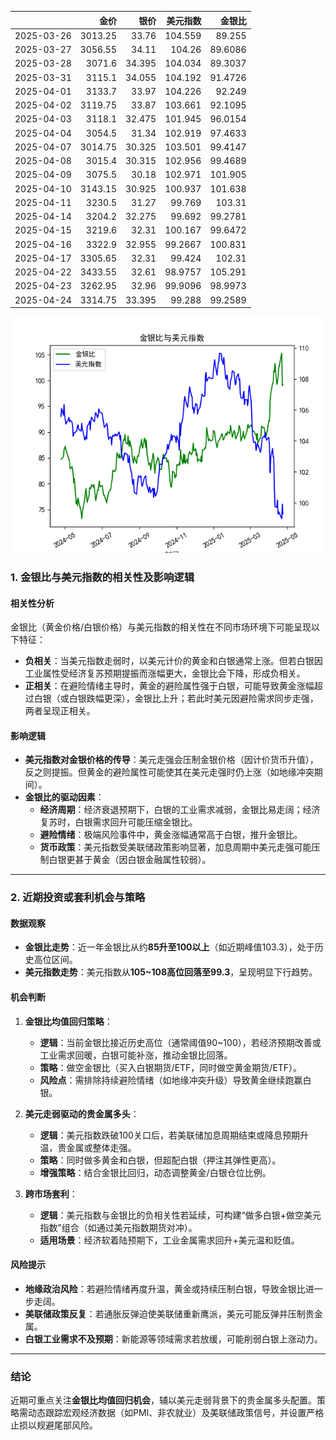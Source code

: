 |            |    金价 |   银价 |   美元指数 |   金银比 |
|:-----------|--------:|-------:|-----------:|---------:|
| 2025-03-26 | 3013.25 | 33.76  |   104.559  |  89.255  |
| 2025-03-27 | 3056.55 | 34.11  |   104.26   |  89.6086 |
| 2025-03-28 | 3071.6  | 34.395 |   104.034  |  89.3037 |
| 2025-03-31 | 3115.1  | 34.055 |   104.192  |  91.4726 |
| 2025-04-01 | 3133.7  | 33.97  |   104.226  |  92.249  |
| 2025-04-02 | 3119.75 | 33.87  |   103.661  |  92.1095 |
| 2025-04-03 | 3118.1  | 32.475 |   101.945  |  96.0154 |
| 2025-04-04 | 3054.5  | 31.34  |   102.919  |  97.4633 |
| 2025-04-07 | 3014.75 | 30.325 |   103.501  |  99.4147 |
| 2025-04-08 | 3015.4  | 30.315 |   102.956  |  99.4689 |
| 2025-04-09 | 3075.5  | 30.18  |   102.971  | 101.905  |
| 2025-04-10 | 3143.15 | 30.925 |   100.937  | 101.638  |
| 2025-04-11 | 3230.5  | 31.27  |    99.769  | 103.31   |
| 2025-04-14 | 3204.2  | 32.275 |    99.692  |  99.2781 |
| 2025-04-15 | 3219.6  | 32.31  |   100.167  |  99.6472 |
| 2025-04-16 | 3322.9  | 32.955 |    99.2667 | 100.831  |
| 2025-04-17 | 3305.65 | 32.31  |    99.424  | 102.31   |
| 2025-04-22 | 3433.55 | 32.61  |    98.9757 | 105.291  |
| 2025-04-23 | 3262.95 | 32.96  |    99.9096 |  98.9973 |
| 2025-04-24 | 3314.75 | 33.395 |    99.288  |  99.2589 |

![图](gold_silver_usdx.png)



### 1. 金银比与美元指数的相关性及影响逻辑

#### **相关性分析**
金银比（黄金价格/白银价格）与美元指数的相关性在不同市场环境下可能呈现以下特征：
- **负相关**：当美元指数走弱时，以美元计价的黄金和白银通常上涨。但若白银因工业属性受经济复苏预期提振而涨幅更大，金银比会下降，形成负相关。
- **正相关**：在避险情绪主导时，黄金的避险属性强于白银，可能导致黄金涨幅超过白银（或白银跌幅更深），金银比上升；若此时美元因避险需求同步走强，两者呈现正相关。

#### **影响逻辑**
- **美元指数对金银价格的传导**：美元走强会压制金银价格（因计价货币升值），反之则提振。但黄金的避险属性可能使其在美元走强时仍上涨（如地缘冲突期间）。
- **金银比的驱动因素**：
  - **经济周期**：经济衰退预期下，白银的工业需求减弱，金银比易走阔；经济复苏时，白银需求回升可能压缩金银比。
  - **避险情绪**：极端风险事件中，黄金涨幅通常高于白银，推升金银比。
  - **货币政策**：美元指数受美联储政策影响显著，加息周期中美元走强可能压制白银更甚于黄金（因白银金融属性较弱）。

---

### 2. 近期投资或套利机会与策略

#### **数据观察**
- **金银比走势**：近一年金银比从约**85升至100以上**（如近期峰值103.3），处于历史高位区间。
- **美元指数走势**：美元指数从**105~108高位回落至99.3**，呈现明显下行趋势。

#### **机会判断**
1. **金银比均值回归策略**：
   - **逻辑**：当前金银比接近历史高位（通常阈值90~100），若经济预期改善或工业需求回暖，白银可能补涨，推动金银比回落。
   - **策略**：做空金银比（买入白银期货/ETF，同时做空黄金期货/ETF）。
   - **风险点**：需排除持续避险情绪（如地缘冲突升级）导致黄金继续跑赢白银。

2. **美元走弱驱动的贵金属多头**：
   - **逻辑**：美元指数跌破100关口后，若美联储加息周期结束或降息预期升温，贵金属或整体走强。
   - **策略**：同时做多黄金和白银，但超配白银（押注其弹性更高）。
   - **增强策略**：结合金银比回归，动态调整黄金/白银仓位比例。

3. **跨市场套利**：
   - **逻辑**：美元指数与金银比的负相关性若延续，可构建“做多白银+做空美元指数”组合（如通过美元指数期货对冲）。
   - **适用场景**：经济软着陆预期下，工业金属需求回升+美元温和贬值。

#### **风险提示**
- **地缘政治风险**：若避险情绪再度升温，黄金或持续压制白银，导致金银比进一步走阔。
- **美联储政策反复**：若通胀反弹迫使美联储重新鹰派，美元可能反弹并压制贵金属。
- **白银工业需求不及预期**：新能源等领域需求若放缓，可能削弱白银上涨动力。

---

### **结论**
近期可重点关注**金银比均值回归机会**，辅以美元走弱背景下的贵金属多头配置。策略需动态跟踪宏观经济数据（如PMI、非农就业）及美联储政策信号，并设置严格止损以规避尾部风险。